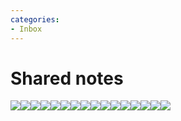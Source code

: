 ```yaml
---
categories:
- Inbox
---
```

# Shared notes

![](../files/f9d038bf-2b21-462e-b6db-263bdf7f9adb.jpg)![](../files/f2abeb93-58d7-4e11-b67d-0cfe79dbf840.jpg)![](../files/cce3d70b-89e8-4b14-b7db-f776f2bcb436.jpg)![](../files/56b094b3-c286-4309-bc22-4a07866d43b9.jpg)![](../files/54c0155b-657b-4c57-99e4-ed09a557e84d.jpg)![](../files/1fd66dcd-f028-40a8-987b-b4d8cb823e76.jpg)![](../files/b93a223c-2fed-4ebe-be12-f12afa8ecc8d.jpg)![](../files/668a8877-590c-4a26-8dc6-076a7f42f2cb.jpg)![](../files/222b8ffc-5b8d-4356-90b7-9807c72ebb20.jpg)![](../files/9efaf5c2-b404-48d7-b346-1d92f5729f0f.jpg)![](../files/17d77db4-3b64-4ba2-9fbe-0fbe47aabf7a.jpg)![](../files/3e22c52c-f5e7-46c7-891f-18e77b45389b.jpg)![](../files/5fe80069-a5bd-48cc-bdab-d288282f4248.jpg)![](../files/ab0b77b7-3eb2-427b-a224-c8f33345ff96.jpg)![](../files/2a09a72d-ef0b-4b00-849d-c3c8f4b5f3fa.jpg)![](../files/68bf9616-b201-4a1b-8382-b18b961a9fc7.jpg)
